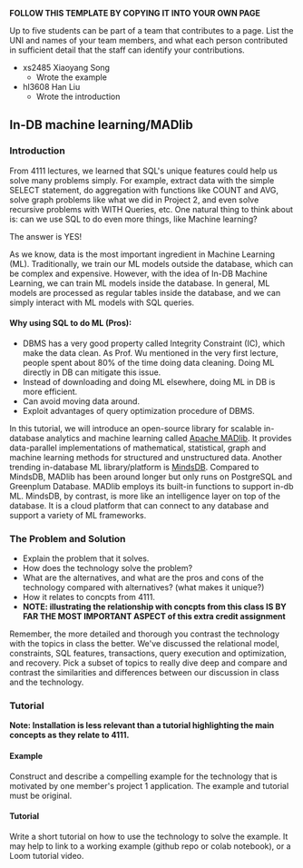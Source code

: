 **FOLLOW THIS TEMPLATE BY COPYING IT INTO YOUR OWN PAGE**

Up to five students can be part of a team that contributes to a page.
List the UNI and names of your team members, and what each person contributed in sufficient detail that the staff can identify your contributions.

- xs2485 Xiaoyang Song
  - Wrote the example
- hl3608 Han Liu
  - Wrote the introduction

## In-DB machine learning/MADlib

### Introduction

From 4111 lectures, we learned that SQL's unique features could help us solve many problems simply. For example, extract data with the simple SELECT statement, do aggregation with functions like COUNT and AVG, solve graph problems like what we did in Project 2, and even solve recursive problems with WITH Queries, etc. One natural thing to think about is: can we use SQL to do even more things, like Machine learning? 

The answer is YES! 

As we know, data is the most important ingredient in Machine Learning (ML). Traditionally, we train our ML models outside the database, which can be complex and expensive. However, with the idea of In-DB Machine Learning, we can train ML models inside the database. In general, ML models are processed as regular tables inside the database, and we can simply interact with ML models with SQL queries. 

#### Why using SQL to do ML (Pros):
- DBMS has a very good property called Integrity Constraint (IC), which make the data clean. As Prof. Wu mentioned in the very first lecture, people spent about 80% of the time doing data cleaning. Doing ML directly in DB can mitigate this issue.
- Instead of downloading and doing ML elsewhere, doing ML in DB is more efficient.
- Can avoid moving data around.
- Exploit advantages of query optimization procedure of DBMS.


In this tutorial, we will introduce an open-source library for scalable in-database analytics and machine learning called [Apache MADlib](https://madlib.apache.org/index.html). It provides data-parallel implementations of mathematical, statistical, graph and machine learning methods for structured and unstructured data. Another trending in-database ML library/platform is [MindsDB](https://mindsdb.com/). Compared to MindsDB, MADlib has been around longer but only runs on PostgreSQL and Greenplum Database. MADlib employs its built-in functions to support in-db ML. MindsDB, by contrast, is more like an intelligence layer on top of the database. It is a cloud platform that can connect to any database and support a variety of ML frameworks.


### The Problem and Solution

- Explain the problem that it solves.
- How does the technology solve the problem?
- What are the alternatives, and what are the pros and cons of the technology compared with alternatives? (what makes it unique?)
- How it relates to concpts from 4111.
- **NOTE: illustrating the relationship with concpts from this class IS BY FAR THE MOST IMPORTANT ASPECT of this extra credit assignment**



Remember, the more detailed and thorough you contrast the technology with the topics in class the better.
We've discussed the relational model, constraints, SQL features, transactions, query execution and optimization, and recovery. Pick a subset of topics to really dive deep and compare and contrast the similarities and differences between our discussion in class and the technology.

### Tutorial

**Note: Installation is less relevant than a tutorial highlighting the main concepts as they relate to 4111.**

#### Example

Construct and describe a compelling example for the technology that is motivated by one member's project 1 application. The example and tutorial must be original.

#### Tutorial

Write a short tutorial on how to use the technology to solve the example. It may help to link to a working example (github repo or colab notebook), or a Loom tutorial video.
